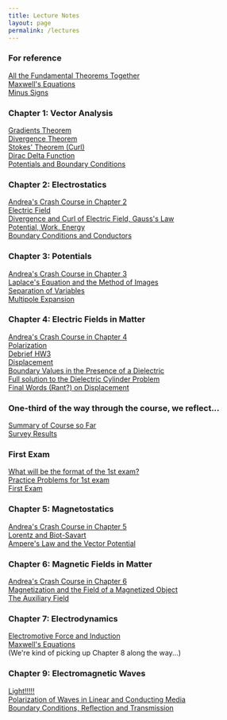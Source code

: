 ```yaml
---
title: Lecture Notes
layout: page
permalink: /lectures
---
```

### For reference ###
[All the Fundamental Theorems Together](/PHY309/lectures/derivatives)<br>
[Maxwell's Equations](/PHY309/lectures/maxwell)<br>
[Minus Signs](/PHY309/lectures/minus_signs)<br>
### Chapter 1: Vector Analysis ### 
[Gradients Theorem](/PHY309/lectures/grad)<br>
[Divergence Theorem](/PHY309/lectures/div)<br>
[Stokes' Theorem (Curl)](/PHY309/lectures/curl)<br>
[Dirac Delta Function](/PHY309/lectures/dirac)<br>
[Potentials and Boundary Conditions](/PHY309/lectures/potentials)<br>
### Chapter 2: Electrostatics ###
[Andrea's Crash Course in Chapter 2](/PHY309/lectures/chapt2)<br>
[Electric Field](/PHY309/lectures/electric)<br>
[Divergence and Curl of Electric Field, Gauss's Law](/PHY309/lectures/divcurlE)<br>
[Potential, Work, Energy](/PHY309/lectures/PotentialWorkEnergy)<br>
[Boundary Conditions and Conductors](/PHY309/lectures/conductors)<br>
### Chapter 3: Potentials ###
[Andrea's Crash Course in Chapter 3](/PHY309/lectures/chapt3)<br>
[Laplace's Equation and the Method of Images](/PHY309/lectures/laplace)<br>
[Separation of Variables](/PHY309/lectures/separation)<br>
[Multipole Expansion ](/PHY309/lectures/multipole)<br>
### Chapter 4: Electric Fields in Matter ###
[Andrea's Crash Course in Chapter 4](/PHY309/lectures/chapt4)<br>
[Polarization](/PHY309/lectures/polarization)<br>
[Debrief HW3](/PHY309/lectures/debrief)<br>
[Displacement](/PHY309/lectures/displacement)<br>
[Boundary Values in the Presence of a Dielectric](/PHY309/lectures/boundaryD)<br>
[Full solution to the Dielectric Cylinder Problem](/PHY309/lectures/SolutionToInClassDielectricCylinderProblem.pdf)<br>
[Final Words (Rant?) on Displacement](/PHY309/lectures/final_words_displacement)<br>
### One-third of the way through the course, we reflect...
[Summary of Course so Far](/PHY309/lectures/CumulativeSummary1)<br>
[Survey Results](/PHY309/lectures/Survey.html)<br>
### First Exam 
[What will be the format of the 1st exam?](/PHY309/lectures/firstexamformat)<br>
[Practice Problems for 1st exam](/PHY309/lectures/practice_problems_1st)<br>
[First Exam](/PHY309/lectures/firstexam)<br>
### Chapter 5: Magnetostatics ###
[Andrea's Crash Course in Chapter 5](/PHY309/lectures/chapt5)<br>
[Lorentz and Biot-Savart](/PHY309/lectures/lorentz) <br>
[Ampere's Law and the Vector Potential](/PHY309/lectures/ampere)<br>
### Chapter 6: Magnetic Fields in Matter	 ###
[Andrea's Crash Course in Chapter 6](/PHY309/lectures/chapt6)<br>
[Magnetization and the Field of a Magnetized Object](/PHY309/lectures/magnetized_matter)<br>
[The Auxiliary Field](/PHY309/lectures/auxiliary)<br>
### Chapter 7: Electrodynamics
[Electromotive Force and Induction](/PHY309/lectures/induction)<br>
[Maxwell's Equations](/PHY309/lectures/maxwellChapt7)<br>
(We're kind of picking up Chapter 8 along the way...)
### Chapter 9: Electromagnetic Waves
[Light!!!!!](/PHY309/lectures/light)<br>
[Polarization of Waves in Linear and Conducting Media](/PHY309/lectures/polarization)<br>
[Boundary Conditions, Reflection and Transmission](/PHY309/lectures/reflection)<br>
